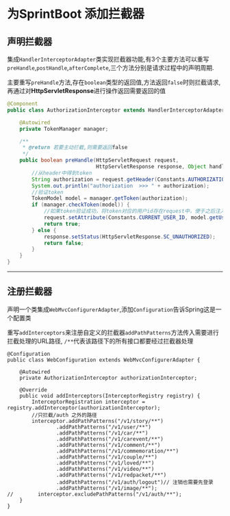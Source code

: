 #	为SprintBoot 添加拦截器

##	声明拦截器

​	集成`HandlerInterceptorAdapter`类实现拦截器功能,有3个主要方法可以重写`preHandle`,`postHandle`,`afterComplete`,三个方法分别是请求过程中的声明周期.

​	主要重写`preHandle`方法,存在`boolean`类型的返回值,方法返回`false`时则拦截请求,再通过对**HttpServletResponse**进行操作返回需要返回的值

```java
@Component
public class AuthorizationInterceptor extends HandlerInterceptorAdapter {

    @Autowired
    private TokenManager manager;

    /**
     * @return 若要主动拦截,则需要返回false
     */
    public boolean preHandle(HttpServletRequest request,
                             HttpServletResponse response, Object handler) throws Exception {
        //从header中得到token
        String authorization = request.getHeader(Constants.AUTHORIZATION);
        System.out.println("authorization  >>> " + authorization);
        //验证token
        TokenModel model = manager.getToken(authorization);
        if (manager.checkToken(model)) {
            //如果token验证成功，将token对应的用户id存在request中，便于之后注入
            request.setAttribute(Constants.CURRENT_USER_ID, model.getUserId());
            return true;
        } else {
            response.setStatus(HttpServletResponse.SC_UNAUTHORIZED);
            return false;
        }
    }
}
```

---

##	注册拦截器

​	声明一个类集成`WebMvcConfigurerAdapter`,添加`Configuration`告诉Spring这是一个配置类	

​	重写`addInterceptors`来注册自定义的拦截器`addPathPatterns`方法传入需要进行拦截处理的URL路径, `/**`代表该路径下的所有接口都要经过拦截器处理

```
@Configuration
public class WebConfiguration extends WebMvcConfigurerAdapter {

    @Autowired
    private AuthorizationInterceptor authorizationInterceptor;

    @Override
    public void addInterceptors(InterceptorRegistry registry) {
        InterceptorRegistration interceptor = registry.addInterceptor(authorizationInterceptor);
        //只拦截/auth 之外的路径
        interceptor.addPathPatterns("/v1/story/**")
                .addPathPatterns("/v1/user/**")
                .addPathPatterns("/v1/car/**")
                .addPathPatterns("/v1/carevent/**")
                .addPathPatterns("/v1/comment/**")
                .addPathPatterns("/v1/commemoration/**")
                .addPathPatterns("/v1/couple/**")
                .addPathPatterns("/v1/loved/**")
                .addPathPatterns("/v1/video/**")
                .addPathPatterns("/v1/redpacket/**")
                .addPathPatterns("/v1/auth/logout")// 注销也需要先登录
                .addPathPatterns("/v1/image/**");
//        interceptor.excludePathPatterns("/v1/auth/**");
    }
}
```